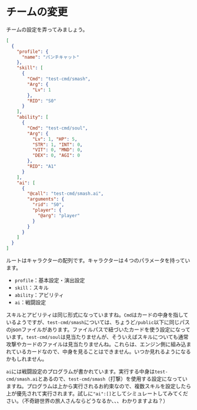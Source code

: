 # チームの変更

チームの設定を弄ってみましょう。

```json
[
  {
    "profile": {
      "name": "パンチキャット"
    },
    "skill": [
      {
        "Cmd": "test-cmd/smash",
        "Arg": {
          "Lv": 1
        },
        "RID": "S0"
      }
    ],
    "ability": [
      {
        "Cmd": "test-cmd/soul",
        "Arg": {
          "Lv": 1, "HP": 5,
          "STR": 1, "INT": 0,
          "VIT": 0, "MND": 0,
          "DEX": 0, "AGI": 0
        },
        "RID": "A1"
      }
    ],
    "ai": [
      {
        "@call": "test-cmd/smash.ai",
        "arguments": {
          "rid": "S0",
          "player": {
            "@arg": "player"
          }
        }
      }
    ]
  }
]
```

ルートはキャラクターの配列です。キャラクターは４つのパラメータを持っています。

* `profile`：基本設定・演出設定
* `skill`：スキル
* `ability`：アビリティ
* `ai`：戦闘設定

スキルとアビリティは同じ形式になっていますね。`Cmd`はカードの中身を指しているようですが、`test-cmd/smash`については、ちょうど`/public`以下に同じパスのjsonファイルがあります。ファイルパスで紐づいたカードを使う設定になっています。`test-cmd/soul`は見当たりませんが、そういえばスキルについても通常攻撃やカードのファイルは見当たりませんね。これらは、エンジン側に組み込まれているカードなので、中身を見ることはできません。いつか見れるようになるかもしれません。

`ai`には戦闘設定のプログラムが書かれています。実行する中身は`test-cmd/smash.ai`とあるので、`test-cmd/smash`（打撃）を使用する設定になっていますね。プログラムは上から実行されるお約束なので、複数スキルを設定したら上が優先されて実行されます。試しに`"ai":[]`としてシミュレートしてみてください。（不奇跡世界の旅人さんならどうなるか、、、わかりますよね？）


